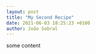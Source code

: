 ```yaml
---
layout: post
title: "My Second Recipe"
date: 2021-06-03 18:25:23 +0100
author: João Sobral
---
```


some content
